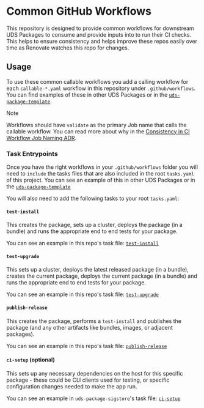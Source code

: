 # Common GitHub Workflows

This repository is designed to provide common workflows for downstream UDS Packages to consume and provide inputs into to run their CI checks.
This helps to ensure consistency and helps improve these repos easily over time as Renovate watches this repo for changes.

## Usage

To use these common callable workflows you add a calling workflow for each `callable-*.yaml` workflow in this repository under `.github/workflows`.
You can find examples of these in other UDS Packages or in the [`uds-package-template`](https://github.com/defenseunicorns/uds-package-template/tree/main/.github/workflows).

> [!NOTE]
> Workflows should have `validate` as the primary Job name that calls the callable workflow.  You can read more about why in the [Consistency in CI Workflow Job Naming ADR](../../adrs/0003-consistency-in-ci-workflow-job-naming.md).

### Task Entrypoints

Once you have the right workflows in your `.github/workflows` folder you will need to `include` the tasks files that are also included in the root `tasks.yaml` of this project.
You can see an example of this in other UDS Packages or in the [`uds-package-template`](https://github.com/defenseunicorns/uds-package-template/blob/main/tasks.yaml#L4)

You will also need to add the following tasks to your root `tasks.yaml`:

#### `test-install`

This creates the package, sets up a cluster, deploys the package (in a bundle) and runs the appropriate end to end tests for your package.

You can see an example in this repo's task file: [`test-install`](../../../tasks.yaml)

#### `test-upgrade`

This sets up a cluster, deploys the latest released package (in a bundle), creates the current package, deploys the current package (in a bundle) and runs the appropriate end to end tests for your package.

You can see an example in this repo's task file: [`test-upgrade`](../../../tasks.yaml)

#### `publish-release`

This creates the package, performs a `test-install` and publishes the package (and any other artifacts like bundles, images, or adjacent packages).

You can see an example in this repo's task file: [`publish-release`](../../../tasks.yaml)

#### `ci-setup` (optional)

This sets up any necessary dependencies on the host for this specific package - these could be CLI clients used for testing, or specific configuration changes needed to make the app run.

You can see an example in `uds-package-sigstore`'s task file: [`ci-setup`](https://github.com/defenseunicorns/uds-package-sigstore/blob/f54e1160a6eda5be3c0aa55637efa2150b5f5152/tasks.yaml#L60)
